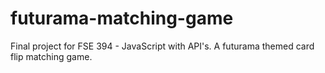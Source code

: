 # futurama-matching-game
Final project for FSE 394 - JavaScript with API's. A futurama themed card flip matching game.
